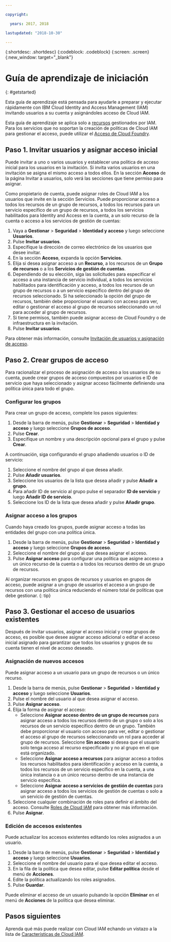 ```yaml
---

copyright:

  years: 2017, 2018

lastupdated: "2018-10-30"

---
```


{:shortdesc: .shortdesc}
{:codeblock: .codeblock}
{:screen: .screen}
{:new_window: target="_blank"}

# Guía de aprendizaje de iniciación
{: #getstarted}

Esta guía de aprendizaje está pensada para ayudarle a preparar y ejecutar rápidamente con IBM Cloud Identity and Access Management (IAM) invitando usuarios a su cuenta y asignándoles acceso de Cloud IAM.

Esta guía de aprendizaje se aplica solo a [recursos](/docs/resources/acct_resources.html#resource) gestionados por IAM. Para los servicios que no soportan la creación de políticas de Cloud IAM para gestionar el acceso, puede utilizar el [Acceso de Cloud Foundry](/docs/iam/cfaccess.html#cfaccess).


## Paso 1. Invitar usuarios y asignar acceso inicial

Puede invitar a uno o varios usuarios y establecer una política de acceso inicial para los usuarios en la invitación. Si invita varios usuarios en una invitación se asigna el mismo acceso a todos ellos. En la sección **Acceso** de la página Invitar a usuarios, solo verá las secciones que tiene permiso para asignar.

Como propietario de cuenta, puede asignar roles de Cloud IAM a los usuarios que invite en la sección Servicios. Puede proporcionar acceso a todos los recursos de un grupo de recursos, a todos los recursos para un servicio específico de un grupo de recursos, a todos los servicios habilitados para Identity and Access en la cuenta, a un solo recurso de la cuenta o acceso a los servicios de gestión de cuentas: 

1. Vaya a **Gestionar** &gt; **Seguridad** &gt; **Identidad y acceso** y luego seleccione **Usuarios**.
2. Pulse **Invitar usuarios**.
3. Especifique la dirección de correo electrónico de los usuarios que desee invitar.
4. En la sección **Acceso**, expanda la opción **Servicios**.
5. Elija si desea asignar acceso a un **Recurso**, a los recursos de un **Grupo de recursos** o a los **Servicios de gestión de cuentas**.
6. Dependiendo de su elección, siga las solicitudes para especificar el acceso a una instancia de servicio individual, a todos los servicios habilitados para identificación y acceso, a todos los recursos de un grupo de recursos o a un servicio específico dentro del grupo de recursos seleccionado. Si ha seleccionado la opción del grupo de recursos, también debe proporcionar el usuario con acceso para ver, editar o gestionar el acceso al grupo de recursos seleccionando un rol para acceder al grupo de recursos.
7. Si tiene permisos, también puede asignar acceso de Cloud Foundry o de infraestructura en la invitación.
8. Pulse **Invitar usuarios**.

Para obtener más información, consulte [Invitación de usuarios y asignación de acceso](/docs/iam/iamuserinv.html#iamuserinv).

## Paso 2. Crear grupos de acceso

Para racionalizar el proceso de asignación de acceso a los usuarios de su cuenta, puede crear grupos de acceso compuestos por usuarios e ID de servicio que haya seleccionado y asignar acceso fácilmente definiendo una política única para todo el grupo.

### Configurar los grupos

Para crear un grupo de acceso, complete los pasos siguientes:

1. Desde la barra de menús, pulse **Gestionar** &gt; **Seguridad** &gt; **Identidad y acceso** y luego seleccione **Grupos de acceso**.
2. Pulse **Crear**.
3. Especifique un nombre y una descripción opcional para el grupo y pulse **Crear**.

A continuación, siga configurando el grupo añadiendo usuarios o ID de servicio:

1. Seleccione el nombre del grupo al que desea añadir.
2. Pulse **Añadir usuarios**.
3. Seleccione los usuarios de la lista que desea añadir y pulse **Añadir a grupo**.
4. Para añadir ID de servicio al grupo pulse el separador **ID de servicio** y luego **Añadir ID de servicio**.
5. Seleccione los ID de la lista que desea añadir y pulse **Añadir grupo**.

### Asignar acceso a los grupos

Cuando haya creado los grupos, puede asignar acceso a todas las entidades del grupo con una política única.

1. Desde la barra de menús, pulse **Gestionar** &gt; **Seguridad** &gt; **Identidad y acceso** y luego seleccione **Grupos de acceso**.
2. Seleccione el nombre del grupo al que desea asignar el acceso.
3. Pulse **Asignar acceso** para configurar una política que asigne acceso a un único recurso de la cuenta o a todos los recursos dentro de un grupo de recursos.

Al organizar recursos en grupos de recursos y usuarios en grupos de acceso, puede asignar a un grupo de usuarios el acceso a un grupo de recursos con una política única reduciendo el número total de políticas que debe gestionar.
{: tip}


## Paso 3. Gestionar el acceso de usuarios existentes

Después de invitar usuarios, asignar el acceso inicial y crear grupos de acceso, es posible que desee asignar acceso adicional o editar el acceso inicial asignado para garantizar que todos los usuarios y grupos de su cuenta tienen el nivel de acceso deseado.

### Asignación de nuevos accesos

Puede asignar acceso a un usuario para un grupo de recursos o un único recurso.

1. Desde la barra de menús, pulse **Gestionar** &gt; **Seguridad** &gt; **Identidad y acceso** y luego seleccione **Usuarios**.
2. Pulse el nombre del usuario al que desea asignar el acceso.
3. Pulse **Asignar acceso**.
4. Elija la forma de asignar el acceso:
    * Seleccione **Asignar acceso dentro de un grupo de recursos** para asignar acceso a todos los recursos dentro de un grupo o solo a los recursos de un servicio específico dentro de un grupo. También debe proporcionar el usuario con acceso para ver, editar o gestionar el acceso al grupo de recursos seleccionando un rol para acceder al grupo de recursos. Seleccione **Sin acceso** si desea que el usuario solo tenga acceso al recurso especificado y no al grupo en el que está organizado.
    * Seleccione **Asignar acceso a recursos** para asignar acceso a todos los recursos habilitados para identificación y acceso en la cuenta, a todos los recursos de un servicio específico en la cuenta, a una única instancia o a un único recurso dentro de una instancia de servicio específica.
    * Seleccione **Asignar acceso a servicios de gestión de cuentas** para asignar acceso a todos los servicios de gestión de cuentas o solo a un servicio de gestión de cuentas.  
5. Seleccione cualquier combinación de roles para definir el ámbito del acceso. Consulte [Roles de Cloud IAM](/docs/iam/users_roles.html#iamusermanrol) para obtener más información.
6. Pulse **Asignar**.


### Edición de accesos existentes

Puede actualizar los accesos existentes editando los roles asignados a un usuario.

1. Desde la barra de menús, pulse **Gestionar** &gt; **Seguridad** &gt; **Identidad y acceso** y luego seleccione **Usuarios**.
2. Seleccione el nombre del usuario para el que desea editar el acceso.
3. En la fila de la política que desea editar, pulse **Editar política** desde el menú de **Acciones**.
4. Edite la política actualizando los roles asignados.
5. Pulse **Guardar**.

Puede eliminar el acceso de un usuario pulsando la opción **Eliminar** en el menú de **Acciones** de la política que desea eliminar.

## Pasos siguientes

Aprenda qué más puede realizar con Cloud IAM echando un vistazo a la lista de [Características de Cloud IAM](/docs/iam/index.html#features).
